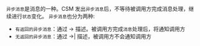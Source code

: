 `异步消息`是消息的一种。CSM 发出`异步消息`后，不等待被调用方完成消息处理，继续进行`状态`变化。 `异步消息`也分为两种:

- `有返回的异步消息`：通过 -> 描述。被调用方完成`消息`处理后，将通知调用方
- `无返回的异步消息`：通过 ->| 描述，被调用方不会通知调用方